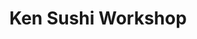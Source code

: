 ---
layout: place
title: "Ken Sushi Workshop"
permalink: /california/san-diego/ken-sushi-workshop.html
stateAbbr: CA
stateName: California
cityName: San Diego
seo:
  name: "Ken Sushi Workshop"
  type: Restaurant
  links: https://kensushiworkshop.shop/
description: "Japanese fusion fare like clever sushi rolls are served in a sleek, compact space with bar seats. Ken Sushi Workshop serves delicious sushi in San Diego, California. Try fresh Japanese dishes for a great dining experience. Available for takeout, lunch, and dinner."
place_id: ChIJtRPOWEcG3IAROZN1_3t-Jd8
photos:
  - name: >-
      places/ChIJtRPOWEcG3IAROZN1_3t-Jd8/photos/AeeoHcIbaoNh-nBlc_tXJn3j7FtXHBhsfLY5Mxn_DV0ld1l88c-I8eln1yB2SiNZtCVT2SD8YeRDEC6943CgShn6GZkdxK0IzTV-1HmxoOSJADE3vaIuhWjUsfT0ZfGCS8U8sjEwb-_0MKUveQ7uvJ_Dvkb4Ll3i-gAaEs1jxIqFusz7RZSUZ6-PkIOKMz6jLNLa3OMZCYeQX55-PPhMP_Kwdu01Y6N05yemdWofoipKLbhWMpLJf35fA8kyfDFV0nmTFf1S74jVCGHtH1_vVJQo-MJDPa-kagqnwJUp9sjkQPZFMgIlZbuu6EAoSa1DQf4xKX5rH6aUtHysf7zGYBmK7o0PbaPTzRZSRNCjVp0unQ_xGPIHsGVHMc86tGixr_0rgaSQoGQBluKMNb38NhCpx2vCSfLc_ySq-NlvwWFjZ26SlQ
    widthPx: 3024
    heightPx: 4032
    authorAttributions:
      - displayName: 이승희
        uri: https://maps.google.com/maps/contrib/109532516764996498347
        photoUri: >-
          https://lh3.googleusercontent.com/a/ACg8ocLkKVcPjZYJ357ELUQO6vhL6YyNy5peVI5udkx-Xv9u9eFycg=s100-p-k-no-mo
    flagContentUri: >-
      https://www.google.com/local/imagery/report/?cb_client=maps_api_places.places_api&image_key=!1e10!2sCIHM0ogKEICAgICe9_OVMA&hl=en-US
    googleMapsUri: >-
      https://www.google.com/maps/place//data=!3m4!1e2!3m2!1sCIHM0ogKEICAgICe9_OVMA!2e10!4m2!3m1!1s0x80dc064758ce13b5:0xdf257e7bff759339
  - name: >-
      places/ChIJtRPOWEcG3IAROZN1_3t-Jd8/photos/AeeoHcKh6P81yOb3c24MuA7lWxkR7Ag4XpOMKnl27XqIIkU7KoGbbGHrJ60cB-rO_VPeWSatdVtQW3ghR58A7feFPKFGBPhiXggWrbDpvuSILJ2PC_TH_Bl01x0sJhJ55YEH06OLdh2wLJoAkh-7cwFnLkKmsoIjuvCG_vPbIFOzUb48px8n18IkYbL-JFpfQZohyA5AvSUJeoNSAYUh_g09-eFogTSLEg4uO07FvVH817V-vZO4HlI-JT-vhYibLPOV0BW-A5rAeYycQizR-CbkW9CtHcJBnqzCM88NkimA66n9H-AkvhPIE0BqLNmfcT4YmNg13PcSwog_CAoI0lYSvDFq1th0WtSmWlaUbYWgQT31Vm074SGoqK9808r0k281YgeTVh0JLtvtzTTEyMrDLB6Tq-9VHUPhZYsCh7PInNcSaw
    widthPx: 1698
    heightPx: 1351
    authorAttributions:
      - displayName: Donny Pusawong
        uri: https://maps.google.com/maps/contrib/118232576103894669524
        photoUri: >-
          https://lh3.googleusercontent.com/a-/ALV-UjVk-I3y01_FJu-h8Letu3PvvNrLHXYl_ivZNXjYY9e8BBGJjmPj=s100-p-k-no-mo
    flagContentUri: >-
      https://www.google.com/local/imagery/report/?cb_client=maps_api_places.places_api&image_key=!1e10!2sCIHM0ogKEICAgIDh4aPeYw&hl=en-US
    googleMapsUri: >-
      https://www.google.com/maps/place//data=!3m4!1e2!3m2!1sCIHM0ogKEICAgIDh4aPeYw!2e10!4m2!3m1!1s0x80dc064758ce13b5:0xdf257e7bff759339
  - name: >-
      places/ChIJtRPOWEcG3IAROZN1_3t-Jd8/photos/AeeoHcLZUNtly4b4O_FlRzM9zX1V85uI_di5uXUjoXqLnh1-BpySLDVQN1SS_H7OxZQGhTWiN7s2xXLRslFSj16QWu0vy0q2HQZoVQIHdqD8jQ9rMvwZ9JLNsqLk9igmqL52679HzhhDYInES5yjsJol3NzVlWvH510W14aldGhyHA3jBl3OVOFpzFrAijlB2ldLHhuZxhZRsJI-1dws9_Jq8Y2520ggTcwoj9gM3_cWbQVWDmJ4QkgxtznVbb0pweOS_0jriF_fut1e5vmW83HXpCBKLRu3OIOIGnrjOxLJ3MMnNwUiLR3G-MJ33tj0aOdOosZdBGhaWB3ChS7AavA07LxuAwGJ-_-b2WCCkbLjYXDYo-TczZ2j4FOYzG80ZTdeHe2iSycFxaTYvLNNl45FIBK0V0bYmNmBARyEXidTkamBVQ
    widthPx: 3000
    heightPx: 4000
    authorAttributions:
      - displayName: Chef on travel
        uri: https://maps.google.com/maps/contrib/105500973875085026289
        photoUri: >-
          https://lh3.googleusercontent.com/a-/ALV-UjXSvsqrWOJXzaJmo-bnP3-yAzOYm0tDyOGItURf8MT5a1uPvyI=s100-p-k-no-mo
    flagContentUri: >-
      https://www.google.com/local/imagery/report/?cb_client=maps_api_places.places_api&image_key=!1e10!2sCIHM0ogKEICAgMDI653VCg&hl=en-US
    googleMapsUri: >-
      https://www.google.com/maps/place//data=!3m4!1e2!3m2!1sCIHM0ogKEICAgMDI653VCg!2e10!4m2!3m1!1s0x80dc064758ce13b5:0xdf257e7bff759339
  - name: >-
      places/ChIJtRPOWEcG3IAROZN1_3t-Jd8/photos/AeeoHcJVa9HZGxv3bT_EDgRXZLDrcooSGphAU6GntOJKuBz6xrf25SYdXt2vclGt5mir8H6ug3TUnjQ5d0m7QS91GkWzYNh3IJXT9a0ZzVK42yb7xK70EEhDRG4dtYlq07WoElztoizmEX7-DTAKMXIy2ftmI_zMid0Qwf0n2TMbUBz3al8kj-xSW89wDM7u-wF5OlgMvLQQEq_vntTyb5WasTKnS57YAVGxQFTWd96oXaiiC0b5zhSvfB3ors5djYRWVa5Tn3roZhnrBZHiI2OmpqBVhiR_WMaDoOYdPqxAxZyNxnba2ecbgJOB1qyjYwHEXuvASE9UyTo0ASZ8iQv0ypBx2fgRkVfY_L_q0nmTHKX624M9uce2YpKO-XgyLkdnEafIxncJbY66hRWL_NiY0XCHpEDYLxXEFFqLPkaymt1An-4O
    widthPx: 4000
    heightPx: 3000
    authorAttributions:
      - displayName: Madhup Chandra
        uri: https://maps.google.com/maps/contrib/114535176884215677423
        photoUri: >-
          https://lh3.googleusercontent.com/a-/ALV-UjW6B0J2cNXCONtGrxs5rifQnHBwRcWA1uc9B8bqONaG9AC61AiMBg=s100-p-k-no-mo
    flagContentUri: >-
      https://www.google.com/local/imagery/report/?cb_client=maps_api_places.places_api&image_key=!1e10!2sCIHM0ogKEICAgIDXg7Hj5gE&hl=en-US
    googleMapsUri: >-
      https://www.google.com/maps/place//data=!3m4!1e2!3m2!1sCIHM0ogKEICAgIDXg7Hj5gE!2e10!4m2!3m1!1s0x80dc064758ce13b5:0xdf257e7bff759339
  - name: >-
      places/ChIJtRPOWEcG3IAROZN1_3t-Jd8/photos/AeeoHcLpybK8LRO0VeNxaO14-Jmb074YKuAk_hC3rOGr96I40a9e8eNVB0T-Zc0qVxSaawDj0PO2Ziqymba9pRQd6eiu31QcZUobZSVFrI7Tf9fU4Qx9hnxGb5uy5lTgEyGLeopjtqEns2I-oe7Y5Xn52SCIUg5q0d3BsCgfGiNJ2XWsMEXQc-TyFvARMqfEO4lJWx_URE_OYcd5nvXXuMboSNDNRz0ANNLJLGlJRWbKRsNFQHgQLSpyNk_KaCCNHvttxRUE7Vb06lE-Q8avpWZkojqjBSzDNyGsaQeQN5s0zSgRVVzx2E7lrVNfivfq8iTONeQmoS3kJyZfc99Yvje38Vf7Tvu-e_tNo0G-Xcjl99m0pNK-LBJMq_ZECit580naMYwD9IDFe1XhOqNu5cU9yA8BLCKei1rKYKe70gkqQMASsg
    widthPx: 3600
    heightPx: 4800
    authorAttributions:
      - displayName: Yair Abed
        uri: https://maps.google.com/maps/contrib/110311685927566349307
        photoUri: >-
          https://lh3.googleusercontent.com/a-/ALV-UjUw2bqESh4EgtRltO2yo7EMVo-scJpRB5hFhAGX6xucEwEgZjSx=s100-p-k-no-mo
    flagContentUri: >-
      https://www.google.com/local/imagery/report/?cb_client=maps_api_places.places_api&image_key=!1e10!2sCIHM0ogKEICAgMCIiPz2Pw&hl=en-US
    googleMapsUri: >-
      https://www.google.com/maps/place//data=!3m4!1e2!3m2!1sCIHM0ogKEICAgMCIiPz2Pw!2e10!4m2!3m1!1s0x80dc064758ce13b5:0xdf257e7bff759339
  - name: >-
      places/ChIJtRPOWEcG3IAROZN1_3t-Jd8/photos/AeeoHcK7qw9Onz33xM4vfEvQGRnNlClrJ0VuHb8KCqes2JQxSAeKzAphpdpoqzzV93KQ9q097fzX-J2xEIDrhAIffnoKRAwiRda_2n6V2e5GHUucpVlj2ndSyQ-Ungol_vnfQKWH9ICkBOellkTotAr38Sh-xdKGQC50pi6l_KXhAqkz0Yicow-dgFRi6h-dfFWSbPNvB0KOTmBEgCdtoFG5UCfV5Otgwwd4JUXV8rhZkXazKDm9W4KFNtHTN8pMJztaFK57P4FLNG_OZJ-NV31h_YbuQGAA81dAaKSMrbPNMJ8k3dglX6bYsf0sfp_tu2JprbVv9CR-1pxgLAaNkELa3A8INa7E2QzUbs9Mp6GTQ0jFU4Ov-0r9WBKCr77GxGTQCEYykjan_AVqnxwXSW7lETTPP3UiTsLVJw3jGm0iNgp2670R
    widthPx: 4032
    heightPx: 3024
    authorAttributions:
      - displayName: teadrinker
        uri: https://maps.google.com/maps/contrib/107680562744832662724
        photoUri: >-
          https://lh3.googleusercontent.com/a-/ALV-UjXHBcMgxhzIq3yF8pzb9oNTTNU1WgyTxXl0MfU-vH-snKSN6t0Lww=s100-p-k-no-mo
    flagContentUri: >-
      https://www.google.com/local/imagery/report/?cb_client=maps_api_places.places_api&image_key=!1e10!2sCIHM0ogKEICAgIDv5-On4gE&hl=en-US
    googleMapsUri: >-
      https://www.google.com/maps/place//data=!3m4!1e2!3m2!1sCIHM0ogKEICAgIDv5-On4gE!2e10!4m2!3m1!1s0x80dc064758ce13b5:0xdf257e7bff759339
  - name: >-
      places/ChIJtRPOWEcG3IAROZN1_3t-Jd8/photos/AeeoHcKlguchGTBjMB2e4x-xoHuCmhsUW3L3J0IGh0zVxRmSIkaMDUo04BHDI5WDTR6uzY9VhVtdnoGSScmhYqWA2AF6srCfoFHq2cUenIyLzCaI5mvKCZ7qSTmT0LIQHVvwgbFoBAAYaZzsGPGzPcG5BO1TqxjAKAtqYrhnuocjsXF7xnG_FGAGHr4jFCvaL1HcZAfNKQOD-zHGtFuo6jzyAKuy2_0S2yBf5DwU7aK_zpbPPgrn5vNIIoMme5LhNAlQvh_OS8gkkClbdebJdIjVTORSmOCZjxn6fx3Qtiv2ALNkmuLHhTWpTNM2cTdlkWKcKMWV6DVBKL_z_GDG-yC11voVICQxkGWfgCeJ0CxIY2PI8c5ew0I84MAOKaVGY36Q3DkbWgTZoosykmFy-9VlIDyLWDlCx_ts60z4DVtRFAht8Nun
    widthPx: 3024
    heightPx: 4032
    authorAttributions:
      - displayName: Coast Group
        uri: https://maps.google.com/maps/contrib/108843061367963150091
        photoUri: >-
          https://lh3.googleusercontent.com/a-/ALV-UjW4iCV0zHGTVt9RKR3qPJLLRvF3tIfvKvKQxVrgpJf1GAtaDqD5=s100-p-k-no-mo
    flagContentUri: >-
      https://www.google.com/local/imagery/report/?cb_client=maps_api_places.places_api&image_key=!1e10!2sCIHM0ogKEICAgMCAhKTn9AE&hl=en-US
    googleMapsUri: >-
      https://www.google.com/maps/place//data=!3m4!1e2!3m2!1sCIHM0ogKEICAgMCAhKTn9AE!2e10!4m2!3m1!1s0x80dc064758ce13b5:0xdf257e7bff759339
  - name: >-
      places/ChIJtRPOWEcG3IAROZN1_3t-Jd8/photos/AeeoHcKqjQu3mj6PwjdYKe7dKZVgG8J2rZYRiP2xK3n3m911Yye6apen5gxiviFMBd3EB_pBkMyyKkyY1hNyKvrVWqop93Efa6wpag8vyChuYdz6qcx-lnKi8fRhG8WVl6tY6tBb3hHsBDwG3-Y6xhgX9Oi4JhfoAlUKXX7SOtzkHOYNmAQ2_tz7Y-J7VPnUMSa7Th8vwOsGIdGIxOKlGmdml8IgxJx8-91Gd5SO709Ot3WZYd5fI2EHBerESSiqyEATjc4wFMTczuDdlcPXGt-avy-TNXgxLY3LBBk2_yHtRYg6W4Rf2scBgytEsP8LRt6PZ88yjZu4j8Nma7TlGESUKVlIa-PggwjiDLpShDAn7joOdrGE6E4tR4PKHtIlFoDCsytDukxxi7nsgUOEyxqsduFuLzZ0syhnfMgIXm8VYqs
    widthPx: 3600
    heightPx: 3000
    authorAttributions:
      - displayName: CHARLIE Kim
        uri: https://maps.google.com/maps/contrib/109150076548110043170
        photoUri: >-
          https://lh3.googleusercontent.com/a/ACg8ocK3brNifVQtejux1VGcrwA2GcSPFNP6zd1zVy_qa2XyXVepPQ=s100-p-k-no-mo
    flagContentUri: >-
      https://www.google.com/local/imagery/report/?cb_client=maps_api_places.places_api&image_key=!1e10!2sCIHM0ogKEICAgICf-8uaFg&hl=en-US
    googleMapsUri: >-
      https://www.google.com/maps/place//data=!3m4!1e2!3m2!1sCIHM0ogKEICAgICf-8uaFg!2e10!4m2!3m1!1s0x80dc064758ce13b5:0xdf257e7bff759339
  - name: >-
      places/ChIJtRPOWEcG3IAROZN1_3t-Jd8/photos/AeeoHcI61du97r88TEBYPi0to66RHUSOoo4VMI2xhjBW8Q1jnqbOJnBb3gn-MPz_47DUpQYD3qpCMJWFx_b13ahTlQA56TrxO54HWfUplHgvWb3GKUe-FcQ_DidD2aGMYYPZpKtDKtXbqkSjejpv4T2uKdXP1IDXoOwxzCdnq-vYDbmoKr5eOCEMOjsen-3zxLG47eWLNPaOVmbXNx-vq2cYTQ3mqGBl0SaH8wUu1VJ1wKGWTtqBNCzS4zYvrqn9W3HCgE1eY0Rtb_5WCWsyGSHWAPPDbHQ-Ei-fMCF8S_PiubNKXK_X_vZ9KUC2-8uMJRAY4yx-sRBG_gR_tjDc9LJhCek_DiegUZHo8Xs0FDt4TtKGt3zMpGSeLjUmEjkA2oBwlJsqQFc3Hi81qiiLEZy5AJBcqOQ8oqlh-wX4EMQb8eD5lA
    widthPx: 4032
    heightPx: 3024
    authorAttributions:
      - displayName: teadrinker
        uri: https://maps.google.com/maps/contrib/107680562744832662724
        photoUri: >-
          https://lh3.googleusercontent.com/a-/ALV-UjXHBcMgxhzIq3yF8pzb9oNTTNU1WgyTxXl0MfU-vH-snKSN6t0Lww=s100-p-k-no-mo
    flagContentUri: >-
      https://www.google.com/local/imagery/report/?cb_client=maps_api_places.places_api&image_key=!1e10!2sCIHM0ogKEICAgIDv5-OnQg&hl=en-US
    googleMapsUri: >-
      https://www.google.com/maps/place//data=!3m4!1e2!3m2!1sCIHM0ogKEICAgIDv5-OnQg!2e10!4m2!3m1!1s0x80dc064758ce13b5:0xdf257e7bff759339
  - name: >-
      places/ChIJtRPOWEcG3IAROZN1_3t-Jd8/photos/AeeoHcJe7N1e0K8QxUrrueUJS86J7CGo5ZnSBDlH6DXnE7hiRmCAL-5p-9CZcNRW6mT5sDP9v03Kn13fPkPKhxmMKsmHD5LmA-qBv3qNDXLOeGU3un0tw675aYfjmH68onQZ30OLcrV4UC9_jTVo__Sn2bs8_Hm_sJNmIpnM-GkCF3zQZA0M1a6M4MUD75ssZIP8wjxEmuttISBmYR7QMv0FW2SeGmxc2dvSQsodNCLD5gD5fZRzJDDG9xxGQcXhO-47jXq1CxGHQwK0aLsWmraFZ5nEnjlp6wEXGlytpvrUC3kk2amUWY8NtfFF_Atn8fVLGLUqMxvVprukeJ_tFpgl-390qlUcWKNIYhDPblLa93GUaQiSC3y-URxnev1vwcvexOqe_OhlQcd_VbEMYxLb56bmRSVIDIWXNM0Y0tkIPnCOZiKn
    widthPx: 4080
    heightPx: 3072
    authorAttributions:
      - displayName: Yulianto Sutarko
        uri: https://maps.google.com/maps/contrib/109937886426163599739
        photoUri: >-
          https://lh3.googleusercontent.com/a/ACg8ocL5AbSRf6zjHZ1_XPybdPM-ACfKMtSwN1JSIzW_NJKSv2t8_d0=s100-p-k-no-mo
    flagContentUri: >-
      https://www.google.com/local/imagery/report/?cb_client=maps_api_places.places_api&image_key=!1e10!2sCIHM0ogKEICAgICv1Y-O-gE&hl=en-US
    googleMapsUri: >-
      https://www.google.com/maps/place//data=!3m4!1e2!3m2!1sCIHM0ogKEICAgICv1Y-O-gE!2e10!4m2!3m1!1s0x80dc064758ce13b5:0xdf257e7bff759339
address: '11375 El Camino Real #120, San Diego, CA 92130, USA'
street: '11375 El Camino Real #120'
city: San Diego
state: CA
zip: '92130'
country: USA
neighborhood: Carmel Valley
latitude: '32.926545'
longitude: '-117.237196'
accessibility_options:
  wheelchairAccessibleParking: true
  wheelchairAccessibleEntrance: true
  wheelchairAccessibleRestroom: true
  wheelchairAccessibleSeating: true
business_status: OPERATIONAL
name: Ken Sushi Workshop
google_maps_links:
  directionsUri: >-
    https://www.google.com/maps/dir//''/data=!4m7!4m6!1m1!4e2!1m2!1m1!1s0x80dc064758ce13b5:0xdf257e7bff759339!3e0
  placeUri: https://maps.google.com/?cid=16079397115628196665
  writeAReviewUri: >-
    https://www.google.com/maps/place//data=!4m3!3m2!1s0x80dc064758ce13b5:0xdf257e7bff759339!12e1
  reviewsUri: >-
    https://www.google.com/maps/place//data=!4m4!3m3!1s0x80dc064758ce13b5:0xdf257e7bff759339!9m1!1b1
  photosUri: >-
    https://www.google.com/maps/place//data=!4m3!3m2!1s0x80dc064758ce13b5:0xdf257e7bff759339!10e5
primary_type: Japanese Restaurant
opening_hours:
  regular: null
  current: null
secondary_opening_hours:
  regular:
    weekdayDescriptions: null
    type: null
  current:
    weekdayDescriptions: null
    type: null
phone: (858) 793-1200
price_level: PRICE_LEVEL_EXPENSIVE
price_range: $100 &ndash; & up
rating: '4.7'
rating_count: 0
website: https://kensushiworkshop.shop/
reviews:
  - name: >-
      places/ChIJtRPOWEcG3IAROZN1_3t-Jd8/reviews/ChZDSUhNMG9nS0VJQ0FnTUN3NF9fUU5REAE
    relativePublishTimeDescription: 3 weeks ago
    rating: 5
    text:
      text: >-
        Very delicious sushi. We dined outside in the evening in one of those
        “bubbles” and it was not cold at all. Great service, food was so fresh
        and tasty. I loved the hula roll the most. We got the Oh No Oh Yes roll,
        hula roll, salmon belly sashimi, and the house made gyoza. We also got
        sake. So good!
      languageCode: en
    originalText:
      text: >-
        Very delicious sushi. We dined outside in the evening in one of those
        “bubbles” and it was not cold at all. Great service, food was so fresh
        and tasty. I loved the hula roll the most. We got the Oh No Oh Yes roll,
        hula roll, salmon belly sashimi, and the house made gyoza. We also got
        sake. So good!
      languageCode: en
    authorAttribution:
      displayName: Kristina Chepak
      uri: https://www.google.com/maps/contrib/109778128224157045724/reviews
      photoUri: >-
        https://lh3.googleusercontent.com/a-/ALV-UjVIaoH8ZknBTIlzW_FdPaICu1A9BdEtJIULCO4ZMf57ukmsynB2pw=s128-c0x00000000-cc-rp-mo-ba3
    publishTime: '2025-03-20T23:35:26.965184Z'
    flagContentUri: >-
      https://www.google.com/local/review/rap/report?postId=ChZDSUhNMG9nS0VJQ0FnTUN3NF9fUU5REAE&d=17924085&t=1
    googleMapsUri: >-
      https://www.google.com/maps/reviews/data=!4m6!14m5!1m4!2m3!1sChZDSUhNMG9nS0VJQ0FnTUN3NF9fUU5REAE!2m1!1s0x80dc064758ce13b5:0xdf257e7bff759339
  - name: >-
      places/ChIJtRPOWEcG3IAROZN1_3t-Jd8/reviews/ChdDSUhNMG9nS0VJQ0FnSUNQbHNEQThRRRAB
    relativePublishTimeDescription: 4 months ago
    rating: 5
    text:
      text: >-
        Everything here is impeccable. Quality of fish is equal to Japan and the
        service is so friendly and kind. Ken himself is a master and so
        generous!!! Every time I visit, it keeps getting better. Blue fin toro
        sashimi my favorite
      languageCode: en
    originalText:
      text: >-
        Everything here is impeccable. Quality of fish is equal to Japan and the
        service is so friendly and kind. Ken himself is a master and so
        generous!!! Every time I visit, it keeps getting better. Blue fin toro
        sashimi my favorite
      languageCode: en
    authorAttribution:
      displayName: Kelsey Yin
      uri: https://www.google.com/maps/contrib/112845861968043496840/reviews
      photoUri: >-
        https://lh3.googleusercontent.com/a-/ALV-UjXGQzpobjP67zhpsPVp3bF0lYIAX-k-mbrlbwTMCite3OH3x0BjDg=s128-c0x00000000-cc-rp-mo-ba2
    publishTime: '2024-11-24T01:26:19.710588Z'
    flagContentUri: >-
      https://www.google.com/local/review/rap/report?postId=ChdDSUhNMG9nS0VJQ0FnSUNQbHNEQThRRRAB&d=17924085&t=1
    googleMapsUri: >-
      https://www.google.com/maps/reviews/data=!4m6!14m5!1m4!2m3!1sChdDSUhNMG9nS0VJQ0FnSUNQbHNEQThRRRAB!2m1!1s0x80dc064758ce13b5:0xdf257e7bff759339
  - name: >-
      places/ChIJtRPOWEcG3IAROZN1_3t-Jd8/reviews/ChdDSUhNMG9nS0VJQ0FnTUNJaVB6Mm53RRAB
    relativePublishTimeDescription: 2 weeks ago
    rating: 5
    text:
      text: >-
        Walking into Ken Sushi workshop seeing the golf bags lined up on the
        doorway, you know it’s not your ordinary Sushi restaurant. It continues
        with a friendly energetic staff welcoming you especially Ken. The Sushi
        rolls and nigiri are the best quality and delicious. The place has great
        vibe; and I  Highly recommend it.
      languageCode: en
    originalText:
      text: >-
        Walking into Ken Sushi workshop seeing the golf bags lined up on the
        doorway, you know it’s not your ordinary Sushi restaurant. It continues
        with a friendly energetic staff welcoming you especially Ken. The Sushi
        rolls and nigiri are the best quality and delicious. The place has great
        vibe; and I  Highly recommend it.
      languageCode: en
    authorAttribution:
      displayName: Yair Abed
      uri: https://www.google.com/maps/contrib/110311685927566349307/reviews
      photoUri: >-
        https://lh3.googleusercontent.com/a-/ALV-UjUw2bqESh4EgtRltO2yo7EMVo-scJpRB5hFhAGX6xucEwEgZjSx=s128-c0x00000000-cc-rp-mo-ba4
    publishTime: '2025-03-29T19:03:25.873275Z'
    flagContentUri: >-
      https://www.google.com/local/review/rap/report?postId=ChdDSUhNMG9nS0VJQ0FnTUNJaVB6Mm53RRAB&d=17924085&t=1
    googleMapsUri: >-
      https://www.google.com/maps/reviews/data=!4m6!14m5!1m4!2m3!1sChdDSUhNMG9nS0VJQ0FnTUNJaVB6Mm53RRAB!2m1!1s0x80dc064758ce13b5:0xdf257e7bff759339
  - name: >-
      places/ChIJtRPOWEcG3IAROZN1_3t-Jd8/reviews/ChdDSUhNMG9nS0VJQ0FnSUNYNklxUWpnRRAB
    relativePublishTimeDescription: 6 months ago
    rating: 5
    text:
      text: >-
        This was the 2nd time here, my friend and I came here last April and the
        food and service were just as good as the first time here. Reservations
        are a must if you want a prime eating hours. Ours was on a Tuesday at
        7:00. When we arrived the inside seating was filled with our table
        awaiting us. Jared introduced himself as our server, very nice and
        attentive.


        We had ordered a bottle of Sake, Crispy Rice, Hamachi Jalapeno, Hamachi
        Kama, Spicy Tuna Roll and Eel, Salmon Belly, Sea Urchin, Smelt Egg
        Nigiri. All the dishes tasted great, the fish all fresh. This restaurant
        is pricey but excellent.


        Atmosphere: small typical Japanese decor with fun bubble seating
        outdoors. Service: excellent. Food: excellent.
      languageCode: en
    originalText:
      text: >-
        This was the 2nd time here, my friend and I came here last April and the
        food and service were just as good as the first time here. Reservations
        are a must if you want a prime eating hours. Ours was on a Tuesday at
        7:00. When we arrived the inside seating was filled with our table
        awaiting us. Jared introduced himself as our server, very nice and
        attentive.


        We had ordered a bottle of Sake, Crispy Rice, Hamachi Jalapeno, Hamachi
        Kama, Spicy Tuna Roll and Eel, Salmon Belly, Sea Urchin, Smelt Egg
        Nigiri. All the dishes tasted great, the fish all fresh. This restaurant
        is pricey but excellent.


        Atmosphere: small typical Japanese decor with fun bubble seating
        outdoors. Service: excellent. Food: excellent.
      languageCode: en
    authorAttribution:
      displayName: MCK
      uri: https://www.google.com/maps/contrib/100847588755828965642/reviews
      photoUri: >-
        https://lh3.googleusercontent.com/a-/ALV-UjWDvE5HrBfcyzRo3H1uKqInHdphV61aX_3dT_AjVIhP3Z6r-w=s128-c0x00000000-cc-rp-mo-ba4
    publishTime: '2024-10-12T21:11:23.091592Z'
    flagContentUri: >-
      https://www.google.com/local/review/rap/report?postId=ChdDSUhNMG9nS0VJQ0FnSUNYNklxUWpnRRAB&d=17924085&t=1
    googleMapsUri: >-
      https://www.google.com/maps/reviews/data=!4m6!14m5!1m4!2m3!1sChdDSUhNMG9nS0VJQ0FnSUNYNklxUWpnRRAB!2m1!1s0x80dc064758ce13b5:0xdf257e7bff759339
  - name: >-
      places/ChIJtRPOWEcG3IAROZN1_3t-Jd8/reviews/ChZDSUhNMG9nS0VJQ0FnTURnZ0lYZVZBEAE
    relativePublishTimeDescription: a month ago
    rating: 5
    text:
      text: >-
        Just WOW! Omikase was absolutely incredible! You know it's good when you
        almost don't want to eat the 2nd piece yet because you want to savor the
        taste for as long as possible!
      languageCode: en
    originalText:
      text: >-
        Just WOW! Omikase was absolutely incredible! You know it's good when you
        almost don't want to eat the 2nd piece yet because you want to savor the
        taste for as long as possible!
      languageCode: en
    authorAttribution:
      displayName: Anita Ratnathicam
      uri: https://www.google.com/maps/contrib/113375494504366517381/reviews
      photoUri: >-
        https://lh3.googleusercontent.com/a-/ALV-UjVcOn-BjVMMijntbeGE5T6gS_hZurIwIB40vPxEaQLP2Pqw3vwY=s128-c0x00000000-cc-rp-mo-ba5
    publishTime: '2025-02-21T22:28:59.761254Z'
    flagContentUri: >-
      https://www.google.com/local/review/rap/report?postId=ChZDSUhNMG9nS0VJQ0FnTURnZ0lYZVZBEAE&d=17924085&t=1
    googleMapsUri: >-
      https://www.google.com/maps/reviews/data=!4m6!14m5!1m4!2m3!1sChZDSUhNMG9nS0VJQ0FnTURnZ0lYZVZBEAE!2m1!1s0x80dc064758ce13b5:0xdf257e7bff759339
parking_options:
  freeParkingLot: true
  freeStreetParking: true
payment_options:
  acceptsCreditCards: true
  acceptsDebitCards: true
  acceptsCashOnly: false
  acceptsNfc: true
allow_dogs: null
curbside_pickup: null
delivery: null
dine_in: true
good_for_children: null
good_for_groups: true
good_for_sports: false
live_music: false
menu_for_children: false
outdoor_seating: true
reservable: true
restroom: true
serves_beer: true
serves_breakfast: false
serves_brunch: false
serves_cocktails: true
serves_coffee: null
serves_dinner: true
serves_dessert: true
serves_lunch: true
serves_vegetarian_food: null
serves_wine: true
takeout: true
update_category: essentials
summary: >-
  Japanese fusion fare like clever sushi rolls are served in a sleek, compact
  space with bar seats.

---